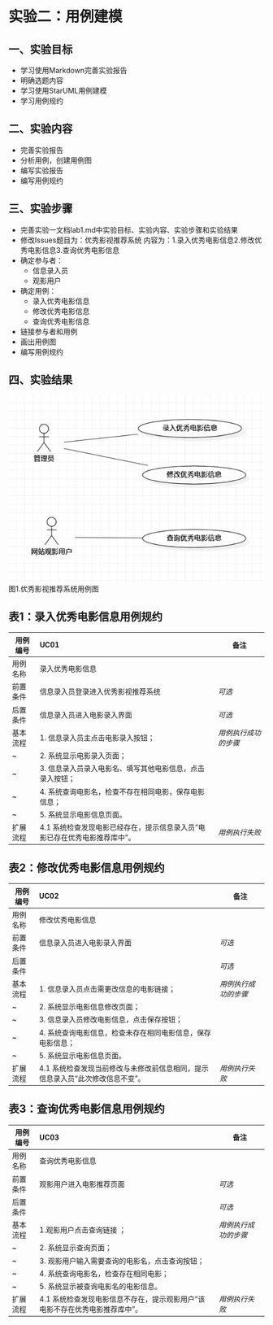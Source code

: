 # 实验二：用例建模

## 一、实验目标
- 学习使用Markdown完善实验报告  
- 明确选题内容  
- 学习使用StarUML用例建模  
- 学习用例规约 
## 二、实验内容

- 完善实验报告  
- 分析用例，创建用例图  
- 编写实验报告  
- 编写用例规约  

## 三、实验步骤

- 完善实验一文档lab1.md中实验目标、实验内容、实验步骤和实验结果  
- 修改Issues题目为：优秀影视推荐系统 内容为：1.录入优秀电影信息2.修改优秀电影信息3.查询优秀电影信息  
- 确定参与者：
    - 信息录入员  
    - 观影用户  
- 确定用例：
    - 录入优秀电影信息  
    - 修改优秀电影信息  
    - 查询优秀电影信息    
- 链接参与者和用例    
- 画出用例图  
- 编写用例规约  
## 四、实验结果

![用例图](./Lab2_UseCaseDiagram.jpg)  
图1.优秀影视推荐系统用例图  

## 表1：录入优秀电影信息用例规约  

用例编号  | UC01 | 备注  
-|:-|-  
用例名称  | 录入优秀电影信息   |   
前置条件  | 信息录入员登录进入优秀影视推荐系统   | *可选*   
后置条件  | 信息录入员进入电影录入界面     | *可选*   
基本流程  | 1. 信息录入员主点击电影录入按钮；  |*用例执行成功的步骤*    
~| 2. 系统显示电影录入页面；  |   
~| 3. 信息录入员录入电影名、填写其他电影信息，点击录入按钮；  |   
~| 4. 系统查询电影名，检查不存在相同电影，保存电影信息；  |   
~| 5. 系统显示电影信息页面。  |  
扩展流程  | 4.1 系统检查发现电影已经存在，提示信息录入员“电影已存在优秀电影推荐库中”。 |*用例执行失败*    


## 表2：修改优秀电影信息用例规约  

用例编号  | UC02 | 备注  
-|:-|-  
用例名称  | 修改优秀电影信息  |   
前置条件  | 信息录入员进入电影录入界面   | *可选*   
后置条件  |    | *可选*   
基本流程  | 1. 信息录入员点击需更改信息的电影链接；  |*用例执行成功的步骤*    
~| 2. 系统显示电影信息修改页面；  |   
~| 3. 信息录入员修改电影信息，点击保存按钮；  |   
~| 4. 系统查询电影信息，检查未存在相同电影信息，保存电影信息；  |   
~| 5. 系统显示电影信息页面。  |  
扩展流程  | 4.1 系统检查发现当前修改与未修改前信息相同，提示信息录入员“此次修改信息不变”。  |*用例执行失败*    

## 表3：查询优秀电影信息用例规约

用例编号  | UC03 | 备注  
-|:-|-  
用例名称  | 查询优秀电影信息  |   
前置条件  | 观影用户进入电影推荐页面   | *可选*   
后置条件  |     | *可选*   
基本流程  | 1.观影用户点击查询链接 ；  |*用例执行成功的步骤*    
~| 2. 系统显示查询页面；  |   
~| 3. 观影用户输入需要查询的电影名，点击查询按钮；  |   
~| 4. 系统查询电影名，检查存在相同电影； |   
~| 5. 系统显示被查询电影名的电影信息。  |  
扩展流程  | 4.1 系统检查发现电影信息不存在，提示观影用户“该电影不存在优秀电影推荐库中”。  |*用例执行失败* 
